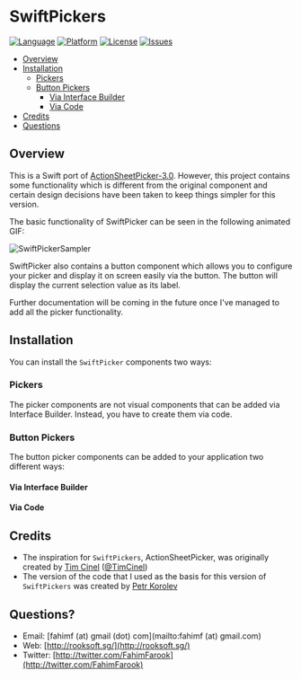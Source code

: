 SwiftPickers 
============

[![Language](http://img.shields.io/badge/language-Swift-yellow.svg)](https://developer.apple.com/swift/)
[![Platform](http://img.shields.io/badge/platform-ios-blue.svg)](https://developer.apple.com/iphone/index.action)
[![License](http://img.shields.io/badge/license-BSD-orange.svg)](http://opensource.org/licenses/BSD-3-Clause)
[![Issues](http://img.shields.io/github/issues/FahimF/SwiftPickers.svg)](https://github.com/FahimF/SwiftPickers/issues?state=open)

- [Overview](#overview)
- [Installation](#installation)
	- [Pickers](#pickers)
	- [Button Pickers](#button-pickers)
		- [Via Interface Builder](#via-interface-builder)
		- [Via Code](#via-code)
- [Credits](#credits)
- [Questions](#questions)

## Overview ##

This is a Swift port of [ActionSheetPicker-3.0](https://github.com/skywinder/ActionSheetPicker-3.0/). However, this project contains some functionality which is different from the original component and certain design decisions have been taken to keep things simpler for this version.

The basic functionality of SwiftPicker can be seen in the following animated GIF:

![SwiftPickerSampler](https://cloud.githubusercontent.com/assets/181110/5241312/f18765ea-7954-11e4-8d37-f33882e0c380.gif "SwiftPickerSampler")

SwiftPicker also contains a button component which allows you to configure your picker and display it on screen easily via the button. The button will display the current selection value as its label.

Further documentation will be coming in the future once I've managed to add all the picker functionality.

## Installation ##

You can install the `SwiftPicker` components two ways:

### Pickers ###

The picker components are not visual components that can be added via Interface Builder. Instead, you have to create them via code.

### Button Pickers ###

The button picker components can be added to your application two different ways:

#### Via Interface Builder ####

#### Via Code ####

## Credits ##

- The inspiration for `SwiftPickers`, ActionSheetPicker, was originally created by [Tim Cinel](http://github.com/TimCinel) ([@TimCinel](http://twitter.com/TimCinel))
- The version of the code that I used as the basis for this version of `SwiftPickers` was created by [Petr Korolev](http://github.com/skywinder)

## Questions? ##

* Email: [fahimf (at) gmail (dot) com](mailto:fahimf (at) gmail.com)
* Web: [http://rooksoft.sg/](http://rooksoft.sg/)
* Twitter: [http://twitter.com/FahimFarook](http://twitter.com/FahimFarook)



